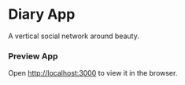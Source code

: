 # Diary App

A vertical social network around beauty.

### Preview App

Open [http://localhost:3000](http://localhost:3000) to view it in the browser.
